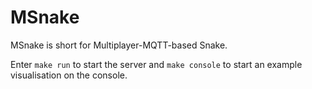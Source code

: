 # MSnake

MSnake is short for Multiplayer-MQTT-based Snake.

Enter `make run` to start the server and `make console` to start an
example visualisation on the console.
